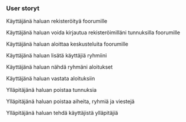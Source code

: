 ### User storyt

Käyttäjänä haluan rekisteröityä foorumille

Käyttäjänä haluan voida kirjautua rekisteröimilläni tunnuksilla foorumille

Käyttäjänä haluan aloittaa keskusteluita foorumille

Käyttäjänä haluan lisätä käyttäjiä ryhmiini

Käyttäjänä haluan nähdä ryhmäni aloitukset

Käyttäjänä haluan vastata aloituksiin

Ylläpitäjänä haluan poistaa tunnuksia

Ylläpitäjänä haluan poistaa aiheita, ryhmiä ja viestejä

Ylläpitäjänä haluan tehdä käyttäjistä ylläpitäjiä
